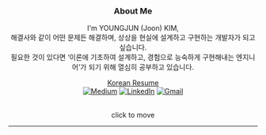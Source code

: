 <div align="center">

### About Me
I'm YOUNGJUN (Joon) KIM, <br> 
해결사와 같이 어떤 문제든 해결하며, 상상을 현실에 설계하고 구현하는 개발자가 되고 싶습니다.<br>
필요한 것이 있다면 ‘이론에 기초하여 설계하고, 경험으로 능숙하게 구현해내는 엔지니어’가 되기 위해 열심히 공부하고 있습니다. 
<!-- who wants to be the best as a Backend engineer!<br> -->
<a href = "https://docs.google.com/document/d/1ZbYVzNCzH_d9w2EOwPi2AZDhAIR9rDhsgPcBCLAwIWA/edit">Korean Resume</a><br>
<a href = "https://medium.com/@0joon">![Medium](https://img.shields.io/badge/Medium-12100E?style=flat&logo=medium&logoColor=white)</a>
<a href = "https://www.linkedin.com/in/0joon/">![LinkedIn](https://img.shields.io/badge/linkedin-%230077B5.svg?style=flat&logo=linkedin&logoColor=white)</a>
<a href = "mailto:dr0joon@gmail.com">![Gmail](https://img.shields.io/badge/Gmail-D14836?style=flat&logo=gmail&logoColor=white)</a>
<!-- <a href = "https://velog.io/@0joon729">![Velog](https://img.shields.io/static/v1?style=flat&message=Velog&color=222222&logo=Velog&logoColor=20C997&label=)</a> -->
<br>click to move
<hr>

<!--
### Tech Stacks I've Experienced
Language<br>
<img src="https://img.shields.io/badge/Java-007396?style=flat&logo=java&logoColor=ffffff"/>
<img src="https://img.shields.io/badge/Python-3776AB?style=flat&logo=python&logoColor=ffffff"/>
<img src="https://img.shields.io/badge/Go-00ADD8?style=flat&logo=Go&logoColor=white"/>
<img src="https://img.shields.io/badge/JavaScript-F7DF1E?style=flat&logo=JavaScript&logoColor=white"/>
<br>

Framework<br>
<img src="https://img.shields.io/badge/Spring Boot-6DB33F?style=flat&logo=springboot&logoColor=ffffff"/>
<img src="https://img.shields.io/badge/Django-092E20?style=flat&logo=django&logoColor=ffffff"/>
<img src="https://img.shields.io/badge/Flask-000000?style=flat&logo=flask&logoColor=ffffff"/>
<img src="https://img.shields.io/badge/React-61DAFB?style=flat&logo=React&logoColor=white"/>
<br>

DevOps<br>
<img src="https://img.shields.io/badge/Docker-2496ED?style=flat&logo=docker&logoColor=ffffff"/>
![Google Cloud](https://img.shields.io/badge/GoogleCloud-%234285F4.svg?style=flat&logo=google-cloud&logoColor=white)
<img src="https://img.shields.io/badge/AWS-232F3E?style=flat&logo=amazonaws&logoColor=ffffff"/>
<img src="https://img.shields.io/badge/Github Actions-2088FF?style=flat&logo=githubactions&logoColor=ffffff"/>
<br>
<img src="https://img.shields.io/badge/Grafana-F46800?style=flat&logo=grafana&logoColor=ffffff"/>
<img src="https://img.shields.io/badge/Prometheus-E6522C?style=flat&logo=prometheus&logoColor=ffffff"/>
<img src="https://img.shields.io/badge/cAdvisor-34E0A1?style=flat&logo=&logoColor=ffffff"/>
<br>

other I have used<br>
![Apache Kafka](https://img.shields.io/badge/Apache%20Kafka-000?style=flat&logo=apachekafka)
<img src="https://img.shields.io/badge/RabbitMQ-FF6600?style=flat&logo=rabbitmq&logoColor=ffffff"/>
<img src="https://img.shields.io/badge/Celery-37814A?style=flat&logo=celery&logoColor=ffffff"/>
<img src="https://img.shields.io/badge/Redis-DC382D?style=flat&logo=redis&logoColor=ffffff"/>
<img src="https://img.shields.io/badge/NGINX-009639?style=flat&logo=nginx&logoColor=ffffff"/>
![ElasticSearch](https://img.shields.io/badge/-ElasticSearch-005571?style=flat&logo=elasticsearch)
<br>

I will learning<br>
<img src="https://img.shields.io/badge/Rust-000000?style=flat&logo=Rust"/>
<img src="https://img.shields.io/badge/Kotlin-7F52FF?style=flat&logo=kotlin&logoColor=ffffff"/>
<img src="https://img.shields.io/badge/Kubernetes-326CE5?style=flat&logo=kubernetes&logoColor=ffffff"/>
<hr>

![Anurag's GitHub stats](https://github-readme-stats.vercel.app/api?username=0BVer&show_icons=true&theme=calm)

[//]: # ([![wakatime]&#40;https://wakatime.com/badge/user/300bb770-13ef-4b34-9910-601d00003d7d.svg&#41;]&#40;https://wakatime.com/@300bb770-13ef-4b34-9910-601d00003d7d&#41;)


</div>

-->

